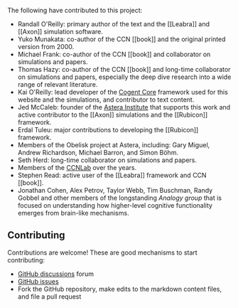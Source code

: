 The following have contributed to this project:

* Randall O'Reilly: primary author of the text and the [[Leabra]] and [[Axon]] simulation software.
* Yuko Munakata: co-author of the CCN [[book]] and the original printed version from 2000.
* Michael Frank: co-author of the CCN [[book]] and collaborator on simulations and papers.
* Thomas Hazy: co-author of the CCN [[book]] and long-time collaborator on simulations and papers, especially the deep dive research into a wide range of relevant literature.
* Kai O'Reilly: lead developer of the [Cogent Core](https://cogentcore.org/core) framework used for this website and the simulations, and contributor to text content.
* Jed McCaleb: founder of the [Astera Institute](https://astera.org) that supports this work and active contributor to the [[Axon]] simulations and the [[Rubicon]] framework.
* Erdal Tuleu: major contributions to developing the [[Rubicon]] framework.
* Members of the Obelisk project at Astera, including: Gary Miguel, Andrew Richardson, Michael Barron, and Simon Böhm.
* Seth Herd: long-time collaborator on simulations and papers.
* Members of the [CCNLab](https://ccnlab.org) over the years.
* Stephen Read: active user of the [[Leabra]] framework and CCN [[book]].
* Jonathan Cohen, Alex Petrov, Taylor Webb, Tim Buschman, Randy Gobbel and other members of the longstanding _Analogy group_ that is focused on understanding how higher-level cognitive functionality emerges from brain-like mechanisms.

## Contributing

Contributions are welcome! These are good mechanisms to start contributing:

* [GitHub discussions](https://github.com/compcogneuro/web/discussions) forum
* [GitHub issues](https://github.com/compcogneuro/web/issues)
* Fork the GitHub repository, make edits to the markdown content files, and file a pull request
